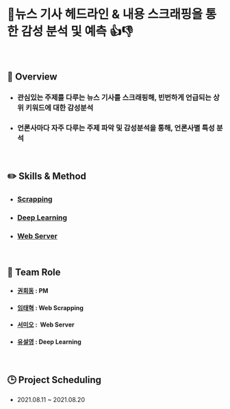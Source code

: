
&nbsp;
# :newspaper:뉴스 기사 헤드라인 & 내용 스크래핑을 통한 감성 분석 및 예측 :thumbsup::thumbsdown:

&nbsp;
## :eyes: Overview

- ### 관심있는 주제를 다루는 뉴스 기사를 스크래핑해,  빈번하게 언급되는 상위 키워드에 대한 감성분석 

- ### 언론사마다 자주 다루는 주제 파악 및 감성분석을 통해,  언론사별 특성 분석

&nbsp;
## :pencil2: Skills & Method

- ### [Scrapping](https://github.com/tecktonik08/Team_Project02/tree/master/scrapping )
- ### [Deep Learning](https://github.com/tecktonik08/Team_Project02/tree/master/DL)
- ### [Web Server](https://github.com/tecktonik08/Team_Project02/tree/master/templates)

&nbsp;
## :dancers: Team Role
- #### [권회동](https://github.com/tecktonik08) : PM

- #### [임태혁](https://github.com/creamcheesesteak) : Web Scrapping 

- #### [서미오](https://github.com/mmeooo) :  Web Server  

- #### [유설영](https://github.com/junanote) : Deep Learning 

&nbsp;
## :clock3: Project Scheduling

- 2021.08.11 ~ 2021.08.20


